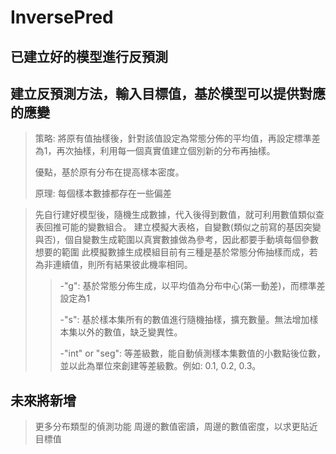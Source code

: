 # InversePred

已建立好的模型進行反預測
------------------------------
建立反預測方法，輸入目標值，基於模型可以提供對應的應變
------------------------------
> 策略: 將原有值抽樣後，針對該值設定為常態分佈的平均值，再設定標準差為1，再次抽樣，利用每一個真實值建立個別新的分布再抽樣。
> 
> 優點，基於原有分布在提高樣本密度。
> 
> 原理: 每個樣本數據都存在一些偏差

> 先自行建好模型後，隨機生成數據，代入後得到數值，就可利用數值類似查表回推可能的變數組合。
> 建立模擬大表格，自變數(類似之前寫的基因突變與否)，個自變數生成範圍以真實數據做為參考，因此都要手動填每個參數想要的範圍
> 此模擬數據生成模組目前有三種是基於常態分佈抽樣而成，若為非連續值，則所有結果彼此機率相同。
> 
>> -"g": 基於常態分佈生成，以平均值為分布中心(第一動差)，而標準差設定為1
>> 
>> -"s": 基於樣本集所有的數值進行隨機抽樣，擴充數量。無法增加樣本集以外的數值，缺乏變異性。
>> 
>> -"int" or "seg": 等差級數，能自動偵測樣本集數值的小數點後位數，並以此為單位來創建等差級數。例如: 0.1, 0.2, 0.3。 


未來將新增
--------------------------------
> 更多分布類型的偵測功能
> 周邊的數值密讀，周邊的數值密度，以求更貼近目標值
